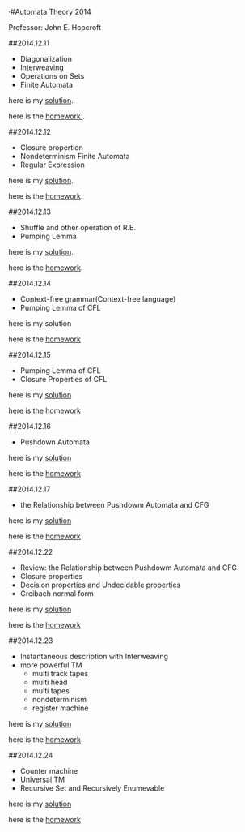·#Automata Theory 2014

Professor: John E. Hopcroft

##2014.12.11

* Diagonalization
* Interweaving
* Operations on Sets
* Finite Automata

here is my <a href = "./hw1.pdf">solution</a>.

here is the <a href="http://zhiyuan.sjtu.edu.cn/file/course/20141211160106_homework1.pdf">homework </a>.

##2014.12.12 

* Closure propertion
* Nondeterminism Finite Automata
* Regular Expression

here is my <a href = "./hw2.pdf">solution</a>.

here is the <a href = "http://zhiyuan.sjtu.edu.cn/file/course/20141212154152_homework2.pdf">homework</a>.

##2014.12.13

* Shuffle and other operation of R.E.
* Pumping Lemma

here is my <a href = "./hw3.pdf">solution</a>.

here is the <a href = "http://zhiyuan.sjtu.edu.cn/file/course/20141213234434_homework3.pdf">homework</a>.

##2014.12.14

* Context-free grammar(Context-free language)
* Pumping Lemma of CFL

here is my <a gref = "./hw4.pdf"> solution</a>

here is the <a href = "http://zhiyuan.sjtu.edu.cn/file/course/20141215111614_homework4.pdf">homework</a>

##2014.12.15

* Pumping Lemma of CFL
* Closure Properties of CFL

here is my <a href = "./hw5.pdf"> solution</a>

here is the <a href = "http://zhiyuan.sjtu.edu.cn/file/course/20141215111619_homework5.pdf">homework</a>

##2014.12.16

* Pushdown Automata

here is my <a href = "./hw6.pdf"> solution</a>

here is the <a href = "http://zhiyuan.sjtu.edu.cn/file/course/20141216125645_homework6.pdf">homework</a>

##2014.12.17

* the Relationship between Pushdowm Automata and CFG 

here is my <a href = "./hw7.pdf"> solution</a>

here is the <a href = "http://zhiyuan.sjtu.edu.cn/file/course/20141217162652_homework7.pdf">homework</a>

##2014.12.22

* Review: the Relationship between Pushdowm Automata and CFG 
* Closure properties
* Decision properties and Undecidable properties
* Greibach normal form

here is my <a href = "./hw8.pdf"> solution</a>

here is the <a href = "http://zhiyuan.sjtu.edu.cn/file/course/20141222093059_homework8.pdf">homework</a>

##2014.12.23

* Instantaneous description with Interweaving
* more powerful TM
	* multi track tapes
	* multi head
	* multi tapes
	* nondeterminism
	* register machine

here is my <a href = "./hw9.pdf"> solution</a>

here is the <a href = "http://zhiyuan.sjtu.edu.cn/file/course/20141223133725_homework9.pdf">homework</a>

##2014.12.24

* Counter machine
* Universal TM
* Recursive Set and Recursively Enumevable

here is my <a href = "./hw10.pdf"> solution</a>

here is the <a href = "http://zhiyuan.sjtu.edu.cn/file/course/20141224141424_homework10.pdf">homework</a>